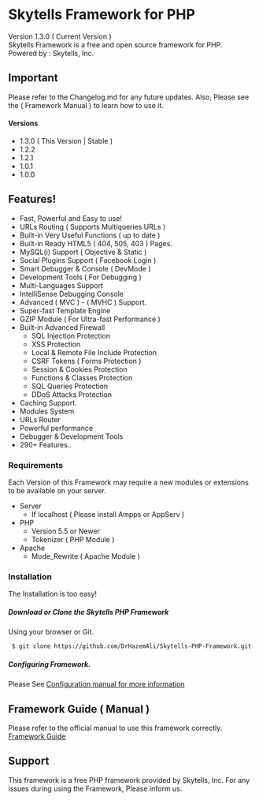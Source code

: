 # Skytells Framework for PHP
Version 1.3.0 ( Current Version )
<br>
Skytells Framework is a free and open source framework for PHP.
<br>
Powered by : Skytells, Inc.

## Important

Please refer to the Changelog.md for any future updates.
Also, Please see the ( Framework Manual ) to learn how to use it.

#### Versions
- 1.3.0 ( This Version | Stable )
- 1.2.2
- 1.2.1
- 1.0.1
- 1.0.0

## Features!

  - Fast, Powerful and Easy to use!
  - URLs Routing ( Supports Multiqueries URLs )
  - Built-in Very Useful Functions ( up to date )
  - Built-in Ready HTML5 ( 404, 505, 403 ) Pages.
  - MySQL(i) Support ( Objective & Static )
  - Social Plugins Support  ( Facebook Login )
  - Smart Debugger & Console ( DevMode )
  - Development Tools ( For Debugging )
  - Multi-Languages Support
  - IntelliSense Debugging Console
  - Advanced ( MVC ) - ( MVHC ) Support.
  - Super-fast Template Engine
  - GZIP Module ( For Ultra-fast Performance )
  - Built-in Advanced Firewall
    - SQL Injection Protection
    - XSS Protection
    - Local & Remote File Include Protection
    - CSRF Tokens ( Forms Protection )
    - Session & Cookies Protection
    - Functions & Classes Protection
    - SQL Queries Protection
    - DDoS Attacks Protection
  - Caching Support.
  - Modules System
  - URLs Router
  - Powerful performance
  - Debugger & Development Tools
  - 290+ Features..

### Requirements

Each Version of this Framework may require a new modules or extensions to be available on your server.

- Server
    - If localhost ( Please install Ampps or AppServ )
- PHP
    - Version 5.5 or Newer
    - Tokenizer ( PHP Module )
- Apache
    - Mode_Rewrite ( Apache Module )

### Installation
The Installation is too easy!

##### Download or Clone the Skytells PHP Framework
Using your browser or Git.

```sh
 $ git clone https://github.com/DrHazemAli/Skytells-PHP-Framework.git
```

##### Configuring Framework.
Please See <a href='http://developers.skytells.net/framework/Getting_Started/Configuration/'>Configuration manual for more information</a>



## Framework Guide ( Manual )
Please refer to the official manual to use this framework correctly.
<a href='http://developers.skytells.net/framework/'>Framework Guide</a>



## Support
This framework is a free PHP framework provided by Skytells, Inc.
For any issues during using the Framework, Please inform us.    
